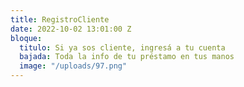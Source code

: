 ```yaml
---
title: RegistroCliente
date: 2022-10-02 13:01:00 Z
bloque:
  titulo: Si ya sos cliente, ingresá a tu cuenta
  bajada: Toda la info de tu préstamo en tus manos
  image: "/uploads/97.png"
---
```


